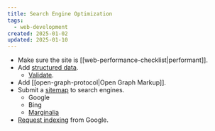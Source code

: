 ```yaml
---
title: Search Engine Optimization
tags: 
  - web-development
created: 2025-01-02
updated: 2025-01-10
---
```


- Make sure the site is [[web-performance-checklist|performant]].
- Add [structured data](https://developers.google.com/search/docs/appearance/structured-data/intro-structured-data).
	- [Validate](https://validator.schema.org).
- Add [[open-graph-protocol|Open Graph Markup]].
- Submit a [sitemap](https://developers.google.com/search/docs/crawling-indexing/sitemaps/overview) to search engines.
	- Google
	- Bing
	- [Marginalia](https://marginalia-search.com/)
- [Request indexing](https://developers.google.com/search/docs/crawling-indexing/ask-google-to-recrawl) from Google.